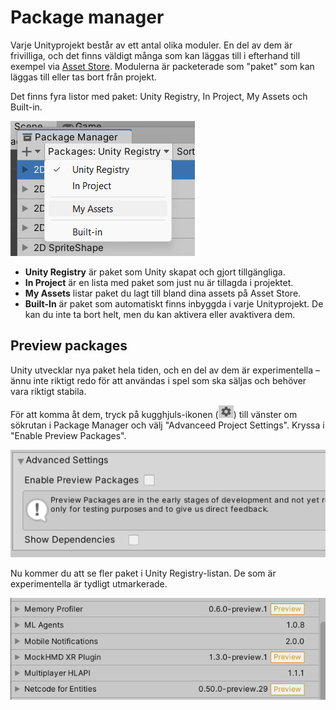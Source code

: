 # Package manager

Varje Unityprojekt består av ett antal olika moduler. En del av dem är frivilliga, och det finns väldigt många som kan läggas till i efterhand till exempel via [Asset Store](asset-store.md). Modulerna är packeterade som "paket" som kan läggas till eller tas bort från projekt.

Det finns fyra listor med paket: Unity Registry, In Project, My Assets och Built-in.

![](<../.gitbook/assets/image (21).png>)

* **Unity Registry** är paket som Unity skapat och gjort tillgängliga.
* **In Project** är en lista med paket som just nu är tillagda i projektet.
* **My Assets** listar paket du lagt till bland dina assets på Asset Store.
* **Built-In** är paket som automatiskt finns inbyggda i varje Unityprojekt. De kan du inte ta bort helt, men du kan aktivera eller avaktivera dem.

## Preview packages

Unity utvecklar nya paket hela tiden, och en del av dem är experimentella – ännu inte riktigt redo för att användas i spel som ska säljas och behöver vara riktigt stabila.

För att komma åt dem, tryck på kugghjuls-ikonen (![](<../.gitbook/assets/image (10).png>)) till vänster om sökrutan i Package Manager och välj "Advanceed Project Settings". Kryssa i "Enable Preview Packages".

![](<../.gitbook/assets/image (5) (1) (1) (1).png>)

Nu kommer du att se fler paket i Unity Registry-listan. De som är experimentella är tydligt utmarkerade.

![](<../.gitbook/assets/image (24) (1).png>)
